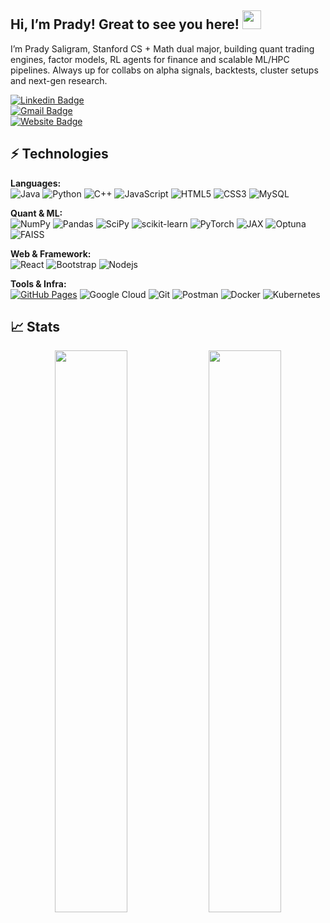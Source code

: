 ## Hi, I’m Prady! Great to see you here! <img src="https://raw.githubusercontent.com/aemmadi/aemmadi/master/wave.gif" width="30px">

I’m Prady Saligram, Stanford CS + Math dual major, building quant trading engines, factor models, RL agents for finance and scalable ML/HPC pipelines. Always up for collabs on alpha signals, backtests, cluster setups and next-gen research.

[![Linkedin Badge](https://img.shields.io/badge/-PradySaligram-blue?style=flat-square&logo=Linkedin&logoColor=white)](https://www.linkedin.com/in/prady-saligram/)  
[![Gmail Badge](https://img.shields.io/badge/-psaligram@stanford.edu-c14438?style=flat-square&logo=Gmail&logoColor=white)](mailto:psaligram@stanford.edu)  
[![Website Badge](https://img.shields.io/badge/-Portfolio-black?style=flat-square&logo=Wordpress&logoColor=white)](https://prady-saligram.github.io/portfolio/#/)

## ⚡ Technologies

**Languages:**  
![Java](https://img.shields.io/badge/-java-E34A86?style=flat-square&logo=java) ![Python](https://img.shields.io/badge/-Python-black?style=flat-square&logo=Python) ![C++](https://img.shields.io/badge/-C++-00599C?style=flat-square&logo=c) ![JavaScript](https://img.shields.io/badge/-JavaScript-black?style=flat-square&logo=javascript) ![HTML5](https://img.shields.io/badge/-HTML5-E34F26?style=flat-square&logo=html5&logoColor=white) ![CSS3](https://img.shields.io/badge/-CSS3-1572B6?style=flat-square&logo=css3) ![MySQL](https://img.shields.io/badge/-MySQL-black?style=flat-square&logo=mysql)

**Quant & ML:**  
![NumPy](https://img.shields.io/badge/-NumPy-013243?style=flat-square&logo=numpy) ![Pandas](https://img.shields.io/badge/-Pandas-150458?style=flat-square&logo=pandas) ![SciPy](https://img.shields.io/badge/-SciPy-8CAAE6?style=flat-square&logo=scipy) ![scikit-learn](https://img.shields.io/badge/-scikit--learn-F7931E?style=flat-square&logo=scikit-learn) ![PyTorch](https://img.shields.io/badge/-PyTorch-EE4C2C?style=flat-square&logo=pytorch) ![JAX](https://img.shields.io/badge/-JAX-black?style=flat-square&logo=JAX) ![Optuna](https://img.shields.io/badge/-Optuna-3F6CE4?style=flat-square&logo=optuna) ![FAISS](https://img.shields.io/badge/-FAISS-000000?style=flat-square)

**Web & Framework:**  
![React](https://img.shields.io/badge/-React-black?style=flat-square&logo=react) ![Bootstrap](https://img.shields.io/badge/-Bootstrap-563D7C?style=flat-square&logo=bootstrap) ![Nodejs](https://img.shields.io/badge/-Nodejs-black?style=flat-square&logo=Node.js)

**Tools & Infra:**  
<a href="#"><img alt="GitHub Pages" src="https://img.shields.io/badge/GitHub%20Pages-%23327FC7.svg?logo=github&logoColor=white"></a> ![Google Cloud](https://img.shields.io/badge/Google%20Cloud-black?style=flat-square&logo=google-cloud) ![Git](https://img.shields.io/badge/-Git-black?style=flat-square&logo=git) <img alt="Postman" src="https://img.shields.io/badge/Postman-FF6C37?logo=postman&logoColor=white"> ![Docker](https://img.shields.io/badge/-Docker-2496ED?style=flat-square&logo=docker) ![Kubernetes](https://img.shields.io/badge/-Kubernetes-326CE5?style=flat-square&logo=kubernetes)

## 📈 Stats

<p align="center">
  <img width="48%" src="https://github-readme-stats.vercel.app/api?username=prady-saligram&show_icons=true&theme=tokyonight" />
  <img width="48%" src="https://github-readme-streak-stats.herokuapp.com/?user=prady-saligram&theme=tokyonight" />
</p>
